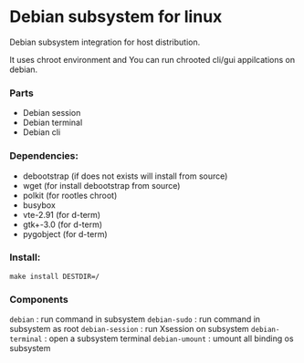 # Debian subsystem for linux
Debian subsystem integration for host distribution.

It uses chroot environment and You can run chrooted cli/gui appilcations on debian.
### Parts
* Debian session
* Debian terminal
* Debian cli

### Dependencies:
* debootstrap (if does not exists will install from source)
* wget (for install debootstrap from source)
* polkit (for rootles chroot)
* busybox
* vte-2.91 (for d-term)
* gtk+-3.0 (for d-term)
* pygobject (for d-term)

### Install:
`make install DESTDIR=/`

### Components
`debian`           : run command in subsystem
`debian-sudo`      : run command in subsystem as root
`debian-session`   : run Xsession on subsystem
`debian-terminal`  : open a subsystem terminal
`debian-umount`    : umount all binding os subsystem
